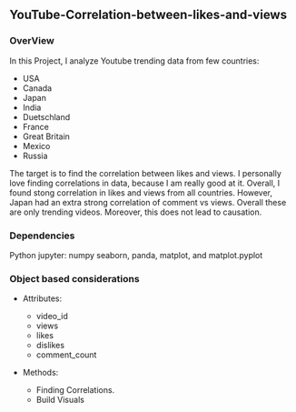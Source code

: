 ## YouTube-Correlation-between-likes-and-views

### OverView
In this Project, I analyze Youtube trending data from few countries:
  - USA
  - Canada
  - Japan
  - India
  - Duetschland
  - France
  - Great Britain
  - Mexico
  - Russia

The target is to find the correlation between likes and views. I personally love finding correlations in data, because I am really good at it. Overall, I found stong correlation in likes and views from all countries. However, Japan had an extra strong correlation of comment vs views. Overall these are only trending videos. Moreover, this does not lead to causation. 

### Dependencies
Python jupyter: numpy seaborn, panda, matplot, and matplot.pyplot

### Object based considerations
- Attributes:
  - video_id 
  - views
  - likes
  - dislikes
  - comment_count
  
- Methods:
  - Finding Correlations.
  - Build Visuals
